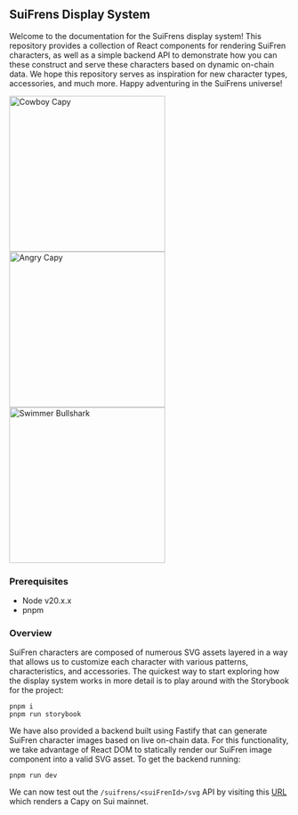 ## SuiFrens Display System

Welcome to the documentation for the SuiFrens display system! This repository provides a collection of React components for rendering SuiFren characters, as well as a simple backend API to demonstrate how you can these construct and serve these characters based on dynamic on-chain data. We hope this repository serves as inspiration for new character types, accessories, and much more. Happy adventuring in the SuiFrens universe!
 
 <img src="https://api-mainnet.suifrens.sui.io/suifrens/0xbe52f4fb87bcd73e0e900aff827480d93707185670ea292ee0b71f1939c4f31f/svg" width="280" height="280" alt="Cowboy Capy" />

<img src="https://api-mainnet.suifrens.sui.io/suifrens/0xc74b8a4f8c424a9073e60e65bbd283027483a1c87d7481d365914ce1d763fcdf/svg" width="280" height="280" alt="Angry Capy" />

<img src="https://api-mainnet.suifrens.sui.io/suifrens/0xccca7914bb7bae704bd9bfc6c41526863ea6d70620c891aad5a06acfb5631d4e/svg" width="280" height="280" alt="Swimmer Bullshark" />

### Prerequisites

- Node v20.x.x
- pnpm

### Overview

SuiFren characters are composed of numerous SVG assets layered in a way that allows us to customize each character with various patterns, characteristics, and accessories. The quickest way to start exploring how the display system works in more detail is to play around with the Storybook for the project:

```
pnpm i
pnpm run storybook
```

We have also provided a backend built using Fastify that can generate SuiFren character images based on live on-chain data. For this functionality, we take advantage of React DOM to statically render our SuiFren image component into a valid SVG asset. To get the backend running:

```
pnpm run dev
```

We can now test out the `/suifrens/<suiFrenId>/svg` API by visiting this [URL](http://localhost:3000/suifrens/0xbe79e1415bb4fd7d0d83b325110086d7604ffeaf526dabb30380fe7ae3c51e19/svg) which renders a Capy on Sui mainnet.
